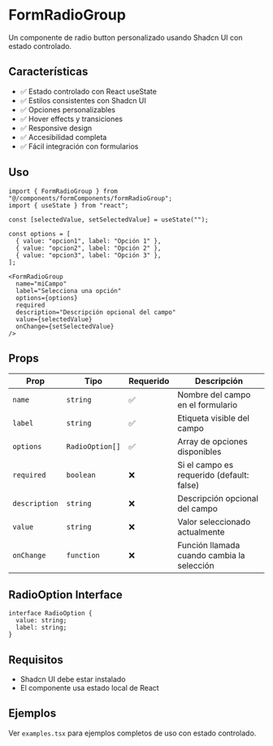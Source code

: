 # FormRadioGroup

Un componente de radio button personalizado usando Shadcn UI con estado controlado.

## Características

- ✅ Estado controlado con React useState
- ✅ Estilos consistentes con Shadcn UI
- ✅ Opciones personalizables
- ✅ Hover effects y transiciones
- ✅ Responsive design
- ✅ Accesibilidad completa
- ✅ Fácil integración con formularios

## Uso

```tsx
import { FormRadioGroup } from "@/components/formComponents/formRadioGroup";
import { useState } from "react";

const [selectedValue, setSelectedValue] = useState("");

const options = [
  { value: "opcion1", label: "Opción 1" },
  { value: "opcion2", label: "Opción 2" },
  { value: "opcion3", label: "Opción 3" },
];

<FormRadioGroup
  name="miCampo"
  label="Selecciona una opción"
  options={options}
  required
  description="Descripción opcional del campo"
  value={selectedValue}
  onChange={setSelectedValue}
/>
```

## Props

| Prop          | Tipo            | Requerido | Descripción                               |
| ------------- | --------------- | --------- | ----------------------------------------- |
| `name`        | `string`        | ✅        | Nombre del campo en el formulario         |
| `label`       | `string`        | ✅        | Etiqueta visible del campo                |
| `options`     | `RadioOption[]` | ✅        | Array de opciones disponibles             |
| `required`    | `boolean`       | ❌        | Si el campo es requerido (default: false) |
| `description` | `string`        | ❌        | Descripción opcional del campo            |
| `value`       | `string`        | ❌        | Valor seleccionado actualmente            |
| `onChange`    | `function`      | ❌        | Función llamada cuando cambia la selección |

## RadioOption Interface

```tsx
interface RadioOption {
  value: string;
  label: string;
}
```

## Requisitos

- Shadcn UI debe estar instalado
- El componente usa estado local de React

## Ejemplos

Ver `examples.tsx` para ejemplos completos de uso con estado controlado.
